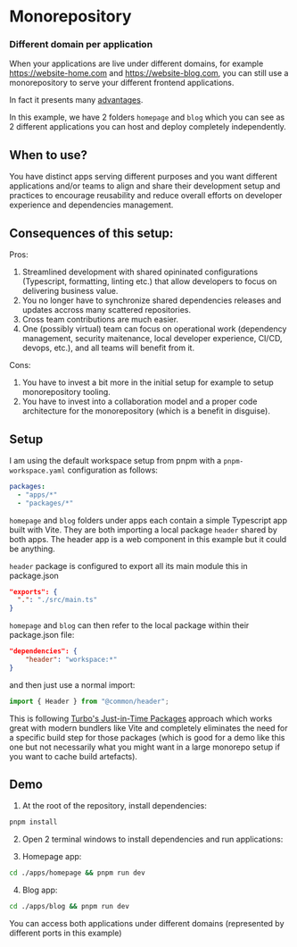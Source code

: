 # Monorepository

### Different domain per application

When your applications are live under different domains, for example https://website-home.com and https://website-blog.com, you can still use a monorepository to serve your different frontend applications.

In fact it presents many [advantages](https://www.simplefrontend.dev/blog/why-a-frontend-monorepo/).

In this example, we have 2 folders `homepage` and `blog` which you can see as 2 different applications you can host and deploy completely independently.

## When to use?

You have distinct apps serving different purposes and you want different applications and/or teams to align and share their development setup and practices to encourage reusability and reduce overall efforts on developer experience and dependencies management.

## Consequences of this setup:

Pros:

1. Streamlined development with shared opininated configurations (Typescript, formatting, linting etc.) that allow developers to focus on delivering business value.
1. You no longer have to synchronize shared dependencies releases and updates accross many scattered repositories.
1. Cross team contributions are much easier.
1. One (possibly virtual) team can focus on operational work (dependency management, security maitenance, local developer experience, CI/CD, devops, etc.), and all teams will benefit from it.

Cons:

1. You have to invest a bit more in the initial setup for example to setup monorepository tooling.
1. You have to invest into a collaboration model and a proper code architecture for the monorepository (which is a benefit in disguise).

## Setup

I am using the default workspace setup from pnpm with a `pnpm-workspace.yaml` configuration as follows:

```yaml
packages:
  - "apps/*"
  - "packages/*"
```

`homepage` and `blog` folders under apps each contain a simple Typescript app built with Vite. They are both importing a local package `header` shared by both apps. The header app is a web component in this example but it could be anything.

`header` package is configured to export all its main module this in package.json

```json
"exports": {
  ".": "./src/main.ts"
}
```

`homepage` and `blog` can then refer to the local package within their package.json file:

```json
"dependencies": {
    "header": "workspace:*"
}
```

and then just use a normal import:

```typescript
import { Header } from "@common/header";
```

This is following [Turbo's Just-in-Time Packages](https://turbo.build/repo/docs/core-concepts/internal-packages#just-in-time-packages) approach which works great with modern bundlers like Vite and completely eliminates the need for a specific build step for those packages (which is good for a demo like this one but not necessarily what you might want in a large monorepo setup if you want to cache build artefacts).

## Demo

1. At the root of the repository, install dependencies:

```bash
pnpm install
```

2. Open 2 terminal windows to install dependencies and run applications:

3. Homepage app:

```bash
cd ./apps/homepage && pnpm run dev
```

4. Blog app:

```bash
cd ./apps/blog && pnpm run dev
```

You can access both applications under different domains (represented by different ports in this example)
